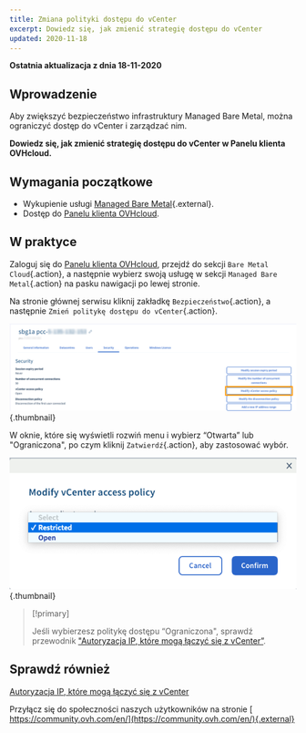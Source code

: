 ```yaml
---
title: Zmiana polityki dostępu do vCenter
excerpt: Dowiedz się, jak zmienić strategię dostępu do vCenter
updated: 2020-11-18
---
```


**Ostatnia aktualizacja z dnia 18-11-2020**

## Wprowadzenie

Aby zwiększyć bezpieczeństwo infrastruktury Managed Bare Metal, można ograniczyć dostęp do vCenter i zarządzać nim.

**Dowiedz się, jak zmienić strategię dostępu do vCenter w Panelu klienta OVHcloud.**

## Wymagania początkowe

- Wykupienie usługi [Managed Bare Metal](https://www.ovhcloud.com/pl/managed-bare-metal/){.external}.
- Dostęp do [Panelu klienta OVHcloud](https://www.ovh.com/auth/?action=gotomanager&from=https://www.ovh.pl/&ovhSubsidiary=pl).

## W praktyce

Zaloguj się do [Panelu klienta OVHcloud](https://www.ovh.com/auth/?action=gotomanager&from=https://www.ovh.pl/&ovhSubsidiary=pl), przejdź do sekcji `Bare Metal Cloud`{.action}, a następnie wybierz swoją usługę w sekcji `Managed Bare Metal`{.action} na pasku nawigacji po lewej stronie.

Na stronie głównej serwisu kliknij zakładkę `Bezpieczeństwo`{.action}, a następnie `Zmień politykę dostępu do vCenter`{.action}.

![Setting access policy](images/modifypolicy-01.png){.thumbnail}

W oknie, które się wyświetli rozwiń menu i wybierz “Otwarta” lub "Ograniczona", po czym kliknij `Zatwierdź`{.action}, aby zastosować wybór.

![Setting access policy](images/modifypolicy-02.png){.thumbnail}

> [!primary]
>
> Jeśli wybierzesz politykę dostępu “Ograniczona", sprawdź przewodnik ["Autoryzacja IP, które mogą łączyć się z vCenter”](/pages/cloud/managed-bare-metal/vcenter-authorise-ip-access).
> 

## Sprawdź również

[Autoryzacja IP, które mogą łączyć się z vCenter](/pages/cloud/managed-bare-metal/vcenter-authorise-ip-access)

Przyłącz się do społeczności naszych użytkowników na stronie [ https://community.ovh.com/en/](https://community.ovh.com/en/){.external}
